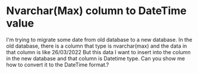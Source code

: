 
# Nvarchar(Max) column to DateTime value

I'm trying to migrate some date from old database to a new database.
In the old database, there is a column that type is nvarchar(max) and the data in that column is like 26/03/2022
But this data I want to insert into the column in the new database and that column is Datetime type.
Can you show me how to convert it to the DateTime format.?

        